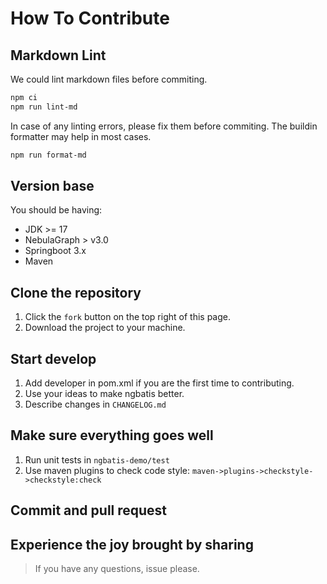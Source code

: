 # How To Contribute

## Markdown Lint

We could lint markdown files before commiting.

```bash
npm ci
npm run lint-md
```

In case of any linting errors, please fix them before commiting. The buildin formatter may help in most cases.

```bash
npm run format-md
```

## Version base

You should be having:

- JDK >= 17
- NebulaGraph > v3.0
- Springboot 3.x
- Maven

## Clone the repository

1. Click the `fork` button on the top right of this page.
2. Download the project to your machine.

## Start develop

1. Add developer in pom.xml if you are the first time to contributing.
2. Use your ideas to make ngbatis better.
3. Describe changes in `CHANGELOG.md`

## Make sure everything goes well

1. Run unit tests in `ngbatis-demo/test`
2. Use maven plugins to check code style: `maven->plugins->checkstyle->checkstyle:check`

## Commit and pull request

## Experience the joy brought by sharing

> If you have any questions, issue please.
